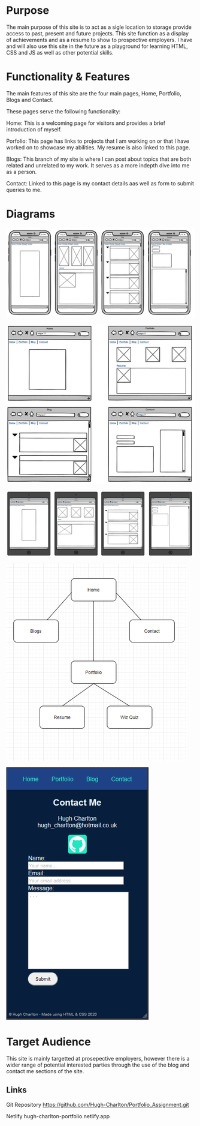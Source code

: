 # Purpose

The main purpose of this site is to act as a sigle location to storage provide access to past, present and future projects.  This site function as a display of achievements and as a resume to show to prospective employers.  I have and will also use this site in the future as a playground for learning HTML, CSS and JS as well as other potential skills.

# Functionality & Features

The main features of this site are the four main pages, Home, Portfolio, Blogs and Contact.

These pages serve the following functionality:

Home:  This is a welcoming page for visitors and provides a brief introduction of myself.

Porfolio:  This page has links to projects that I am working on or that I have worked on to showcase my abilities.  My resume is also linked to this page.

Blogs:  This branch of my site is where I can post about topics that are both related and unrelated to my work.  It serves as a more indepth dive into me as a person.

Contact:  Linked to this page is my contact details aas well as form to submit queries to me.

# Diagrams

![Phone Wireframe](docs/Phone.PNG)

![Desktop Wireframe](docs/desktop.PNG)

![Tablet Wireframe](docs/tablet.PNG)

![Site Map](docs/SiteMap.PNG)

![Phone View](docs/PhoneView.PNG)

# Target Audience

This site is mainly targetted at prosepective employers, however there is a wider range of potential interested parties through the use of the blog and contact me sections of the site.

## Links

Git Repository
https://github.com/Hugh-Charlton/Portfolio_Assignment.git

Netlify
hugh-charlton-portfolio.netlify.app